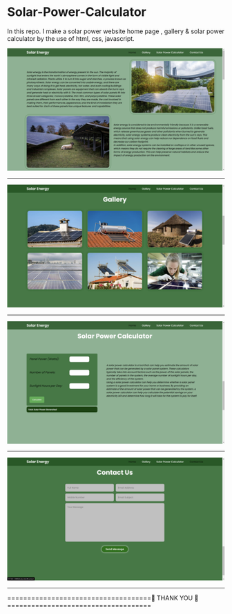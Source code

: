 # Solar-Power-Calculator
In this repo. I make a solar power website home page , gallery &amp; solar power calculator by the use of html, css, javascript.

![](https://github.com/VinayThakur04/Solar-Power-Calculator/blob/main/home.png)
<hr>
<img src="https://github.com/VinayThakur04/Solar-Power-Calculator/blob/main/gallery.png" alt="">
<hr>
<img src="https://github.com/VinayThakur04/Solar-Power-Calculator/blob/main/calculator.png" alt="">
<hr>
<img src="https://github.com/VinayThakur04/Solar-Power-Calculator/blob/main/contact%20us.png" alt="">
<hr>
====================================🙏 THANK YOU 🙏====================================
